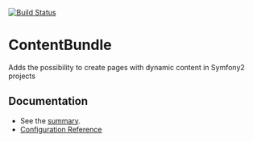 [![Build Status](https://travis-ci.org/Opifer/ContentBundle.svg)](https://travis-ci.org/Opifer/ContentBundle)

ContentBundle
=============

Adds the possibility to create pages with dynamic content in Symfony2 projects


## Documentation

- See the [summary](Resources/doc/summary.md).
- [Configuration Reference](Resources/doc/configuration-reference.md)
